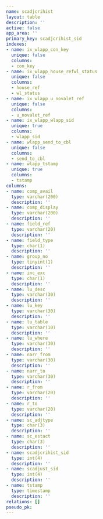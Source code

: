 ```yaml
---
name: scadjcrihist
layout: table
description: ''
active: false
app_area: ''
primary_key: scadjcrihist_sid
indexes:
- name: ix_wlapp_con_key
  unique: false
  columns:
  - con_key
- name: ix_wlapp_house_refwl_status
  unique: false
  columns:
  - house_ref
  - wl_status
- name: ix_wlapp_u_novalet_ref
  unique: false
  columns:
  - u_novalet_ref
- name: ix_wlapp_wlapp_sid
  unique: true
  columns:
  - wlapp_sid
- name: wlapp_send_to_cbl
  unique: false
  columns:
  - send_to_cbl
- name: wlapp_tstamp
  unique: true
  columns:
  - tstamp
columns:
- name: comp_avail
  type: varchar(200)
  description: ''
- name: comp_display
  type: varchar(200)
  description: ''
- name: field_ref
  type: varchar(20)
  description: ''
- name: field_type
  type: char(1)
  description: ''
- name: group_no
  type: tinyint(1)
  description: ''
- name: inc_exc
  type: char(1)
  description: ''
- name: lu_desc
  type: varchar(30)
  description: ''
- name: lu_key
  type: varchar(30)
  description: ''
- name: lu_table
  type: varchar(10)
  description: ''
- name: lu_where
  type: varchar(30)
  description: ''
- name: narr_from
  type: varchar(30)
  description: ''
- name: narr_to
  type: varchar(30)
  description: ''
- name: r_from
  type: varchar(20)
  description: ''
- name: r_to
  type: varchar(20)
  description: ''
- name: sc_adjtype
  type: char(3)
  description: ''
- name: sc_estact
  type: char(3)
  description: ''
- name: scadjcrihist_sid
  type: int(4)
  description: ''
- name: scadjust_sid
  type: int(4)
  description: ''
- name: tstamp
  type: timestamp
  description: ''
relations: []
pseudo_pk: 
---
```


